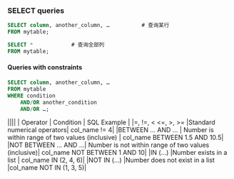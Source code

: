 ### SELECT queries 
``` sql
SELECT column, another_column, …          # 查询某行
FROM mytable;

SELECT *            # 查询全部列
FROM mytable;
```

#### Queries with constraints
```sql
SELECT column, another_column, …
FROM mytable
WHERE condition
    AND/OR another_condition
    AND/OR …;
```

||||
| Operator          |	Condition                |	SQL Example   |
|=, !=, < <=, >, >=	|Standard numerical operators|	col_name != 4|
|BETWEEN … AND …    |	Number is within range of two values (inclusive) |	col_name BETWEEN 1.5 AND 10.5|
|NOT BETWEEN … AND …|	Number is not within range of two values (inclusive)| 	col_name NOT BETWEEN 1 AND 10|
|IN (…)	            |Number exists in a list            |	col_name IN (2, 4, 6)|
|NOT IN (…)	        |Number does not exist in a list	|col_name NOT IN (1, 3, 5)|

